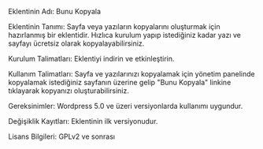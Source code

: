 Eklentinin Adı: Bunu Kopyala


Eklentinin Tanımı: Sayfa veya yazıların kopyalarını oluşturmak için hazırlanmış bir eklentidir. Hızlıca kurulum yapıp istediğiniz kadar yazı ve sayfayı ücretsiz olarak kopyalayabilirsiniz.


Kurulum Talimatları: Eklentiyi indirin ve etkinleştirin. 


Kullanım Talimatları: Sayfa ve yazılarınızı kopyalamak için yönetim panelinde kopyalamak istediğiniz sayfanın üzerine gelip "Bunu Kopyala" linkine tıklayarak kopyanızı oluşturabilirsiniz.


Gereksinimler: Wordpress 5.0 ve üzeri versiyonlarda kullanımı uygundur.


Değişiklik Kayıtları: Eklentinin ilk versiyonudur.


Lisans Bilgileri: GPLv2 ve sonrası